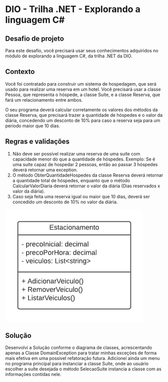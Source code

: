 # DIO - Trilha .NET - Explorando a linguagem C#



## Desafio de projeto

Para este desafio, você precisará usar seus conhecimentos adquiridos no módulo de explorando a linguagem C#, da trilha .NET da DIO.

## Contexto

Você foi contratado para construir um sistema de hospedagem, que será usado para realizar uma reserva em um hotel. Você precisará usar a classe Pessoa, que representa o hóspede, a classe Suíte, e a classe Reserva, que fará um relacionamento entre ambos.

O seu programa deverá calcular corretamente os valores dos métodos da classe Reserva, que precisará trazer a quantidade de hóspedes e o valor da diária, concedendo um desconto de 10% para caso a reserva seja para um período maior que 10 dias.

## Regras e validações

1. Não deve ser possível realizar uma reserva de uma suíte com capacidade menor do que a quantidade de hóspedes. Exemplo: Se é uma suíte capaz de hospedar 2 pessoas, então ao passar 3 hóspedes deverá retornar uma exception.
2. O método ObterQuantidadeHospedes da classe Reserva deverá retornar a quantidade total de hóspedes, enquanto que o método CalcularValorDiaria deverá retornar o valor da diária (Dias reservados x valor da diária).
3. Caso seja feita uma reserva igual ou maior que 10 dias, deverá ser concedido um desconto de 10% no valor da diária.

<img src="https://github.com/CaioHangai/BootcampPotencial.NETDeveloper/blob/main/SistemaParaEstacionamentoCSharp/Diagrama%20de%20Classes/diagrama_classe.png " /> 

## Solução

Desenvolvi a Solução conforme o diagrama de classes, acrescentando apenas a Classe DomainException para tratar minhas exceções de forma mais efetiva em uma possível refatoração futura. Adicionei ainda um menu no programa principal para instanciar a classe Suíte, onde ao usuário escolher a suíte desejada o método SelecaoSuite instancia a classe com as informações contidas nele.



